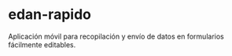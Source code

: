 # edan-rapido
Aplicación móvil para recopilación y envío de datos en formularios fácilmente editables.
